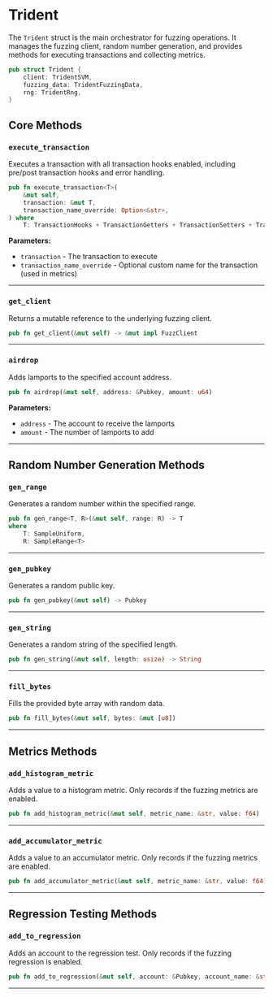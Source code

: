 # Trident

The `Trident` struct is the main orchestrator for fuzzing operations. It manages the fuzzing client, random number generation, and provides methods for executing transactions and collecting metrics.

```rust
pub struct Trident {
    client: TridentSVM,
    fuzzing_data: TridentFuzzingData,
    rng: TridentRng,
}
```

## Core Methods

### `execute_transaction`

Executes a transaction with all transaction hooks enabled, including pre/post transaction hooks and error handling.

```rust
pub fn execute_transaction<T>(
    &mut self,
    transaction: &mut T,
    transaction_name_override: Option<&str>,
) where
    T: TransactionHooks + TransactionGetters + TransactionSetters + TransactionPrivateMethods + std::fmt::Debug
```

**Parameters:**
- `transaction` - The transaction to execute
- `transaction_name_override` - Optional custom name for the transaction (used in metrics)

---

### `get_client`

Returns a mutable reference to the underlying fuzzing client.

```rust
pub fn get_client(&mut self) -> &mut impl FuzzClient
```

---

### `airdrop`

Adds lamports to the specified account address.

```rust
pub fn airdrop(&mut self, address: &Pubkey, amount: u64)
```

**Parameters:**
- `address` - The account to receive the lamports
- `amount` - The number of lamports to add

---

## Random Number Generation Methods

### `gen_range`

Generates a random number within the specified range.

```rust
pub fn gen_range<T, R>(&mut self, range: R) -> T
where
    T: SampleUniform,
    R: SampleRange<T>
```

---

### `gen_pubkey`

Generates a random public key.

```rust
pub fn gen_pubkey(&mut self) -> Pubkey
```

---

### `gen_string`

Generates a random string of the specified length.

```rust
pub fn gen_string(&mut self, length: usize) -> String
```

---

### `fill_bytes`

Fills the provided byte array with random data.

```rust
pub fn fill_bytes(&mut self, bytes: &mut [u8])
```

---

## Metrics Methods

### `add_histogram_metric`

Adds a value to a histogram metric. Only records if the fuzzing metrics are enabled.

```rust
pub fn add_histogram_metric(&mut self, metric_name: &str, value: f64)
```

---

### `add_accumulator_metric`

Adds a value to an accumulator metric. Only records if the fuzzing metrics are enabled.

```rust
pub fn add_accumulator_metric(&mut self, metric_name: &str, value: f64)
```

---

## Regression Testing Methods

### `add_to_regression`

Adds an account to the regression test. Only records if the fuzzing regression is enabled.

```rust
pub fn add_to_regression(&mut self, account: &Pubkey, account_name: &str)
```

---
